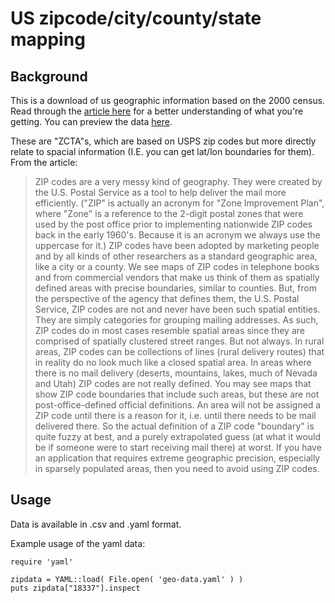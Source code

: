 # US zipcode/city/county/state mapping

## Background

This is a download of us geographic information based on the 2000 census. Read through the [article here](http://mcdc.missouri.edu/webrepts/geography/ZIP.resources.html) for a better understanding of what you're getting. You can preview the data [here](https://www.getsyndetic.com/publish/datasets/0b2c7d29-8c07-4a44-8160-8138889bf158).

These are "ZCTA"s, which are based on USPS zip codes but more directly relate to spacial information (I.E. you can get lat/lon boundaries for them). From the article: 

> ZIP codes are a very messy kind of geography. They were created by the
> U.S. Postal Service as a tool to help deliver the mail more
> efficiently. ("ZIP" is actually an acronym for "Zone Improvement
> Plan", where "Zone" is  a reference to the 2-digit postal zones that
> were used by the post office prior to implementing nationwide ZIP
> codes back in the early 1960's. Because it is an acronym we always use
> the uppercase for it.) ZIP codes have been adopted by marketing people
> and by all kinds of other researchers as a standard geographic area,
> like a city or a county. We see maps of ZIP codes in telephone books
> and from commercial vendors that make us think of them as spatially
> defined areas with precise boundaries, similar to counties. But, from
> the perspective of the agency that defines them, the U.S. Postal
> Service,  ZIP codes are not and never have been such spatial
> entities. They are simply categories for grouping mailing
> addresses. As such, ZIP codes do in most cases resemble spatial areas
> since they are comprised of spatially clustered street ranges. But not
> always. In rural areas, ZIP codes can be collections of lines (rural
> delivery routes) that in reality do no look much like a closed spatial
> area. In areas where there is no mail delivery (deserts, mountains,
> lakes, much of Nevada and Utah) ZIP codes are not really defined. You
> may see maps that show ZIP code boundaries that include such areas,
> but these are not post-office-defined official definitions. An area
> will not be assigned a ZIP code until there is a reason for it,
> i.e. until there needs to be mail delivered there. So the actual
> definition of a ZIP code "boundary" is quite fuzzy at best, and a
> purely extrapolated guess (at what it would be if someone were to
> start receiving mail there) at worst. If you have an application that
> requires extreme geographic precision, especially in sparsely
> populated areas, then you need to avoid using ZIP codes. 

## Usage

Data is available in .csv and .yaml format.

Example usage of the yaml data:

    require 'yaml'

    zipdata = YAML::load( File.open( 'geo-data.yaml' ) )
    puts zipdata["18337"].inspect

